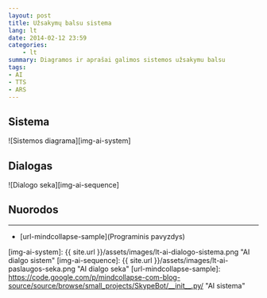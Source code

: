 ```yaml
---
layout: post 
title: Užsakymų balsu sistema
lang: lt
date: 2014-02-12 23:59
categories:
    - lt
summary: Diagramos ir aprašai galimos sistemos užsakymu balsu 
tags:
- AI
- TTS
- ARS
---
```




Sistema
---------------------

![Sistemos diagrama][img-ai-system]

Dialogas
---------------------

![Dialogo seka][img-ai-sequence]





## Nuorodos
---------------------
* [url-mindcollapse-sample](Programinis pavyzdys)



[img-ai-system]: {{ site.url }}/assets/images/lt-ai-dialogo-sistema.png "AI dialgo sistem"
[img-ai-sequence]: {{ site.url }}/assets/images/lt-ai-paslaugos-seka.png "AI dialgo seka"
[url-mindcollapse-sample]: https://code.google.com/p/mindcollapse-com-blog-source/source/browse/small_projects/SkypeBot/__init__.py/ "AI sistema"

